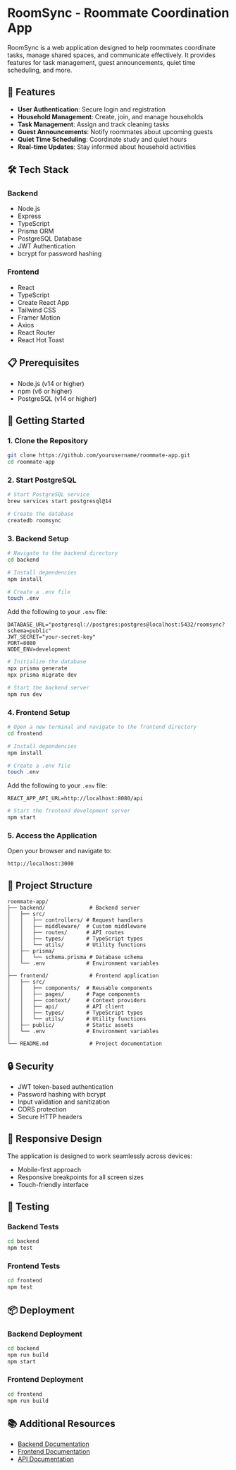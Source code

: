 # RoomSync - Roommate Coordination App

RoomSync is a web application designed to help roommates coordinate tasks, manage shared spaces, and communicate effectively. It provides features for task management, guest announcements, quiet time scheduling, and more.

## 🚀 Features

- **User Authentication**: Secure login and registration
- **Household Management**: Create, join, and manage households
- **Task Management**: Assign and track cleaning tasks
- **Guest Announcements**: Notify roommates about upcoming guests
- **Quiet Time Scheduling**: Coordinate study and quiet hours
- **Real-time Updates**: Stay informed about household activities

## 🛠️ Tech Stack

### Backend
- Node.js
- Express
- TypeScript
- Prisma ORM
- PostgreSQL Database
- JWT Authentication
- bcrypt for password hashing

### Frontend
- React
- TypeScript
- Create React App
- Tailwind CSS
- Framer Motion
- Axios
- React Router
- React Hot Toast

## 📋 Prerequisites

- Node.js (v14 or higher)
- npm (v6 or higher)
- PostgreSQL (v14 or higher)

## 🚀 Getting Started

### 1. Clone the Repository

```bash
git clone https://github.com/yourusername/roommate-app.git
cd roommate-app
```

### 2. Start PostgreSQL

```bash
# Start PostgreSQL service
brew services start postgresql@14

# Create the database
createdb roomsync
```

### 3. Backend Setup

```bash
# Navigate to the backend directory
cd backend

# Install dependencies
npm install

# Create a .env file
touch .env
```

Add the following to your `.env` file:
```
DATABASE_URL="postgresql://postgres:postgres@localhost:5432/roomsync?schema=public"
JWT_SECRET="your-secret-key"
PORT=8080
NODE_ENV=development
```

```bash
# Initialize the database
npx prisma generate
npx prisma migrate dev

# Start the backend server
npm run dev
```

### 4. Frontend Setup

```bash
# Open a new terminal and navigate to the frontend directory
cd frontend

# Install dependencies
npm install

# Create a .env file
touch .env
```

Add the following to your `.env` file:
```
REACT_APP_API_URL=http://localhost:8080/api
```

```bash
# Start the frontend development server
npm start
```

### 5. Access the Application

Open your browser and navigate to:
```
http://localhost:3000
```

## 📁 Project Structure

```
roommate-app/
├── backend/              # Backend server
│   ├── src/
│   │   ├── controllers/ # Request handlers
│   │   ├── middleware/  # Custom middleware
│   │   ├── routes/      # API routes
│   │   ├── types/       # TypeScript types
│   │   └── utils/       # Utility functions
│   ├── prisma/
│   │   └── schema.prisma # Database schema
│   └── .env             # Environment variables
│
├── frontend/             # Frontend application
│   ├── src/
│   │   ├── components/  # Reusable components
│   │   ├── pages/       # Page components
│   │   ├── context/     # Context providers
│   │   ├── api/         # API client
│   │   ├── types/       # TypeScript types
│   │   └── utils/       # Utility functions
│   ├── public/          # Static assets
│   └── .env             # Environment variables
│
└── README.md             # Project documentation
```

## 🔒 Security

- JWT token-based authentication
- Password hashing with bcrypt
- Input validation and sanitization
- CORS protection
- Secure HTTP headers

## 📱 Responsive Design

The application is designed to work seamlessly across devices:
- Mobile-first approach
- Responsive breakpoints for all screen sizes
- Touch-friendly interface

## 🧪 Testing

### Backend Tests
```bash
cd backend
npm test
```

### Frontend Tests
```bash
cd frontend
npm test
```

## 📦 Deployment

### Backend Deployment
```bash
cd backend
npm run build
npm start
```

### Frontend Deployment
```bash
cd frontend
npm run build
```

## 📚 Additional Resources

- [Backend Documentation](./backend/README.md)
- [Frontend Documentation](./frontend/README.md)
- [API Documentation](./backend/README.md#-api-endpoints)


